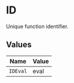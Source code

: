 # ID

Unique function identifier.


## Values

| Name     | Value    |
| -------- | -------- |
| `IDEval` | eval     |